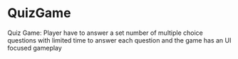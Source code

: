 # QuizGame
Quiz Game: Player have to answer a set number of multiple choice questions with limited time to answer each question and the game has an UI focused gameplay
